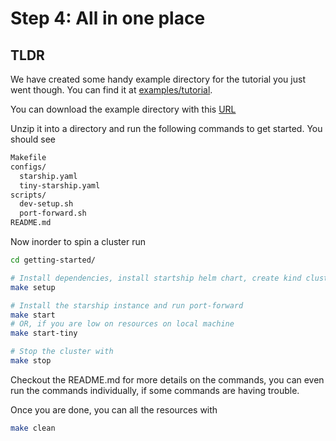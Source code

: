 # **Step 4:** All in one place

## TLDR
We have created some handy example directory for the tutorial you just went though.
You can find it at [examples/tutorial](https://github.com/cosmology-tech/starship/tree/main/examples/getting-started).

You can download the example directory with this [URL](https://download-directory.github.io/?url=https%3A%2F%2Fgithub.com%2Fcosmology-tech%2Fstarship%2Ftree%2Fmain%2Fexamples%2Fgetting-started)

Unzip it into a directory and run the following commands to get started.
You should see
```bash
Makefile
configs/
  starship.yaml
  tiny-starship.yaml
scripts/
  dev-setup.sh
  port-forward.sh
README.md
```

Now inorder to spin a cluster run
```bash
cd getting-started/

# Install dependencies, install startship helm chart, create kind cluster
make setup

# Install the starship instance and run port-forward
make start
# OR, if you are low on resources on local machine
make start-tiny

# Stop the cluster with
make stop
```

Checkout the README.md for more details on the commands, you can even run the commands individually, if some commands are having trouble.

Once you are done, you can all the resources with
```bash
make clean
```
